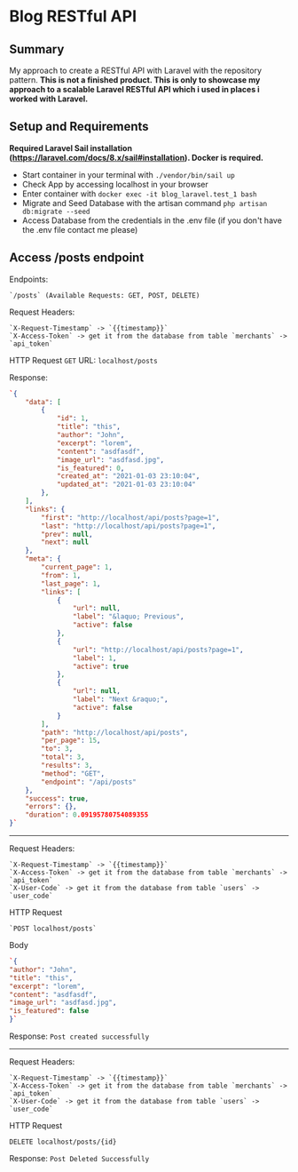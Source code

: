 # Blog RESTful API

## Summary
My approach to create a RESTful API with Laravel with the repository pattern. __This is not a finished product. This is only to showcase my approach to a scalable Laravel RESTful API which i used in places i worked with Laravel.__

## Setup and Requirements
**Required Laravel Sail installation (https://laravel.com/docs/8.x/sail#installation). Docker is required.**

- Start container in your terminal with `./vendor/bin/sail up`
- Check App by accessing localhost in your browser
- Enter container with `docker exec -it blog_laravel.test_1 bash`
- Migrate and Seed Database with the artisan command `php artisan db:migrate --seed`
- Access Database from the credentials in the .env file (if you don't have the .env file contact me please)

## Access /posts endpoint

Endpoints:
    
    `/posts` (Available Requests: GET, POST, DELETE)

Request Headers: 
    
    `X-Request-Timestamp` -> `{{timestamp}}`
    `X-Access-Token` -> get it from the database from table `merchants` -> `api_token`
    
HTTP Request
    `GET` URL: `localhost/posts`
    
Response:
```json
`{
    "data": [
        {
            "id": 1,
            "title": "this",
            "author": "John",
            "excerpt": "lorem",
            "content": "asdfasdf",
            "image_url": "asdfasd.jpg",
            "is_featured": 0,
            "created_at": "2021-01-03 23:10:04",
            "updated_at": "2021-01-03 23:10:04"
        },
    ],
    "links": {
        "first": "http://localhost/api/posts?page=1",
        "last": "http://localhost/api/posts?page=1",
        "prev": null,
        "next": null
    },
    "meta": {
        "current_page": 1,
        "from": 1,
        "last_page": 1,
        "links": [
            {
                "url": null,
                "label": "&laquo; Previous",
                "active": false
            },
            {
                "url": "http://localhost/api/posts?page=1",
                "label": 1,
                "active": true
            },
            {
                "url": null,
                "label": "Next &raquo;",
                "active": false
            }
        ],
        "path": "http://localhost/api/posts",
        "per_page": 15,
        "to": 3,
        "total": 3,
        "results": 3,
        "method": "GET",
        "endpoint": "/api/posts"
    },
    "success": true,
    "errors": {},
    "duration": 0.09195780754089355
}`
```

-----------------------------------------------

Request Headers: 

    `X-Request-Timestamp` -> `{{timestamp}}`
    `X-Access-Token` -> get it from the database from table `merchants` -> `api_token`
    `X-User-Code` -> get it from the database from table `users` -> `user_code`
    
HTTP Request

    `POST localhost/posts`
    
Body
```json
`{
"author": "John",
"title": "this",
"excerpt": "lorem",
"content": "asdfasdf",
"image_url": "asdfasd.jpg",
"is_featured": false
}`
```
    
Response: `Post created successfully`


-----------------------------------------------

Request Headers: 

    `X-Request-Timestamp` -> `{{timestamp}}`
    `X-Access-Token` -> get it from the database from table `merchants` -> `api_token`
    `X-User-Code` -> get it from the database from table `users` -> `user_code`
    
HTTP Request

   `DELETE localhost/posts/{id}`

Response: `Post Deleted Successfully`

   
    

